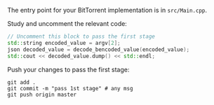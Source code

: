 The entry point for your BitTorrent implementation is in `src/Main.cpp`.

Study and uncomment the relevant code: 

```cpp
// Uncomment this block to pass the first stage
std::string encoded_value = argv[2];
json decoded_value = decode_bencoded_value(encoded_value);
std::cout << decoded_value.dump() << std::endl;
```

Push your changes to pass the first stage:

```
git add .
git commit -m "pass 1st stage" # any msg
git push origin master
```
